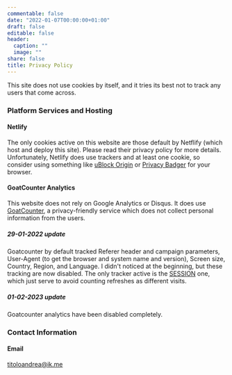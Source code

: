 ```yaml
---
commentable: false
date: "2022-01-07T00:00:00+01:00"
draft: false
editable: false
header:
  caption: ""
  image: ""
share: false
title: Privacy Policy
---
```


This site does not use cookies by itself, and it tries its best not to track any users that come across.

### Platform Services and Hosting
#### Netlify
The only cookies active on this website are those default by Netflify (which host and deploy this site). Please read their privacy policy for more details. Unfortunately, Netlify does use trackers and at least one cookie, so consider using something like [uBlock Origin](https://ublockorigin.com/) or [Privacy Badger](https://privacybadger.org/) for your browser.
<br>
#### GoatCounter Analytics
This website does not rely on Google Analytics or Disqus. It does use [GoatCounter](https://www.goatcounter.com), a privacy-friendly service which does not collect personal information from the users. 
##### **29-01-2022 update** 
Goatcounter by default tracked Referer header and campaign parameters, User-Agent (to get the browser and system name and version), Screen size, Country, Region, and Language. I didn't noticed at the beginning, but these tracking are now disabled. The only tracker active is the [SESSION](https://github.com/arp242/goatcounter/blob/master/docs/sessions.markdown#goatcounters-solution) one, which just serve to avoid counting refreshes as different visits. 
##### **01-02-2023 update** 
Goatcounter analytics have been disabled completely.

### Contact Information
#### Email
titoloandrea@ik.me